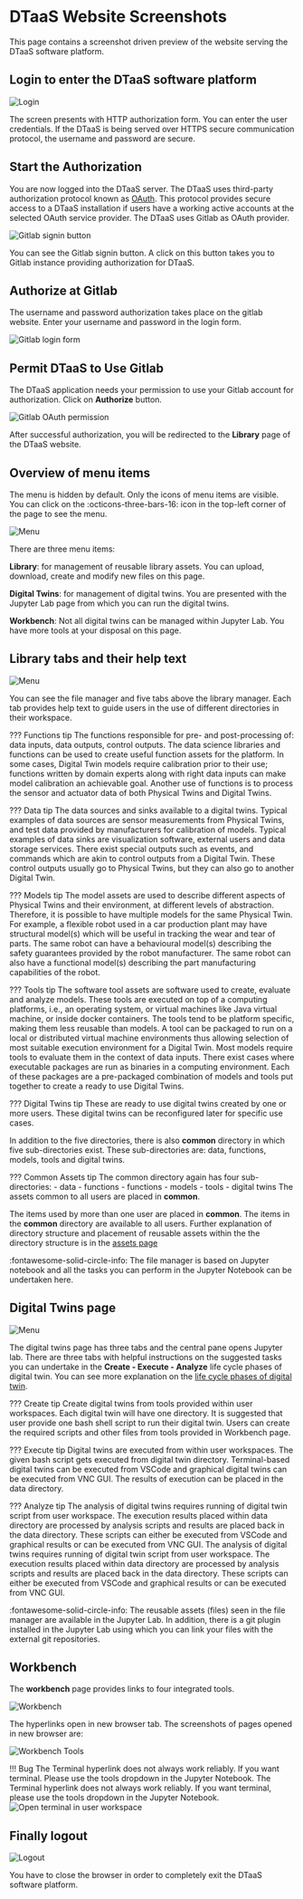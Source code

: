 # DTaaS Website Screenshots

This page contains a screenshot driven preview of the website serving
the DTaaS software platform.

## Login to enter the DTaaS software platform

![Login](login.png)

The screen presents with HTTP authorization form. You can enter the user
credentials. If the DTaaS is being served over HTTPS secure communication
protocol, the username and password are secure.

## Start the Authorization

You are now logged into the DTaaS server. The DTaaS uses third-party authorization
protocol known as
[OAuth](https://auth0.com/docs/get-started/authorization-and-authorization-flow/authorization-code-flow-with-proof-key-for-code-exchange-pkce).
This protocol provides secure access to a DTaaS
installation if users have a working active accounts at the selected OAuth
service provider. The DTaaS uses Gitlab as OAuth provider.

![Gitlab signin button](gitlab-sso-1.png)

You can see the Gitlab signin button. A click on this button takes you to
Gitlab instance providing authorization for DTaaS.

## Authorize at Gitlab

The username and password authorization takes place on the gitlab website.
Enter your username and password in the login form.

![Gitlab login form](gitlab-sso-2.png)

## Permit DTaaS to Use Gitlab

The DTaaS application needs your permission to use your Gitlab account for
authorization. Click on **Authorize** button.

![Gitlab OAuth permission](gitlab-sso-3.png)

After successful authorization, you will be redirected to the **Library**
page of the DTaaS website.

## Overview of menu items

The menu is hidden by default. Only the icons of menu items are visible.
You can click on the :octicons-three-bars-16: icon in the top-left corner
of the page to see the menu.

![Menu](menu.png)

There are three menu items:

**Library**: for management of reusable library assets. You can upload,
download, create and modify new files on this page.

**Digital Twins**: for management of digital twins. You are presented with
the Jupyter Lab page from which you can run the digital twins.

**Workbench**: Not all digital twins can be managed within Jupyter Lab.
You have more tools at your disposal on this page.

## Library tabs and their help text

![Menu](library.png)

You can see the file manager and five tabs above the library manager. Each tab
provides help text to guide users in the use of different directories
in their workspace.

??? Functions tip
    The functions responsible for pre- and post-processing of: data inputs,
    data outputs, control outputs. The data science libraries and functions
    can be used to create useful function assets for the platform.
    In some cases, Digital Twin models require calibration prior to their use;
    functions written by domain experts along with right data inputs can make
    model calibration an achievable goal. Another use of functions is to process
    the sensor and actuator data of both Physical Twins and Digital Twins.

??? Data tip
    The data sources and sinks available to a digital twins. Typical examples
    of data sources are sensor measurements from  Physical Twins, and
    test data provided by manufacturers for calibration of models.
    Typical examples of data sinks are visualization software, external users
    and data storage services. There exist special outputs
    such as events, and
    commands which are akin to control outputs from a Digital Twin.
    These control outputs usually go to Physical Twins, but they can also
    go to another Digital Twin.

??? Models tip
    The model assets are used to describe different aspects of Physical Twins
    and their environment, at different levels of abstraction. Therefore,
    it is possible to have multiple models for the same Physical Twin.
    For example, a flexible robot used in a car production plant may have
    structural model(s) which will be useful in tracking
    the wear and tear
    of parts. The same robot can have a behavioural model(s) describing
    the safety guarantees provided by the robot manufacturer. The same robot
    can also have a functional model(s) describing the part manufacturing
    capabilities of the robot.

??? Tools tip
    The software tool assets are software used to create, evaluate and
    analyze models. These tools are executed on top of a computing
    platforms, i.e., an operating system, or virtual machines like
    Java virtual machine, or inside docker containers. The tools tend
    to be platform specific, making them less reusable than models.
    A tool can be packaged to run on a local or distributed virtual machine
    environments thus allowing selection of most suitable execution
    environment for a Digital Twin.
    Most models require tools to evaluate them in the context of data inputs.
    There exist cases where executable packages are run as binaries in
    a computing environment. Each of these packages are a pre-packaged
    combination of models and tools put together to create a ready to
    use Digital Twins.

??? Digital Twins tip
    These are ready to use digital twins created by one or more users.
    These digital twins can be reconfigured later for specific use cases.

In addition to the five directories, there is also **common** directory
in which five sub-directories exist. These sub-directories are:
data, functions, models, tools and digital twins.

??? Common Assets tip
    The common directory again has four sub-directories:
    - data
    - functions
    - functions
    - models
    - tools
    - digital twins
    The assets common to all users are placed in **common**.

The items used by more than one user are placed in **common**. The items in
the **common** directory are available to all users. Further explanation of
directory structure and placement of reusable assets within the the directory
structure is in the [assets page](../servers/lib/assets.md#file-system-structure)

:fontawesome-solid-circle-info: The file manager is based on Jupyter notebook
and all the tasks you can perform in the Jupyter Notebook can be
undertaken here.

## Digital Twins page

![Menu](digital_twins.png)

The digital twins page has three tabs and the central pane opens Jupyter lab.
There are three tabs with helpful instructions on the suggested tasks you can
undertake in the **Create - Execute - Analyze** life cycle phases of
digital twin. You can see more explanation on
the [life cycle phases of digital twin](../digital-twins/lifecycle.md).

??? Create tip
    Create digital twins from tools provided within user workspaces.
    Each digital twin will have one directory. It is suggested that user
    provide one bash shell script to run their digital twin. Users can
    create the required scripts and other files from tools provided in
    Workbench page.

??? Execute tip
    Digital twins are executed from within user workspaces. The given
    bash script gets executed from digital twin directory. Terminal-based
    digital twins can be executed from VSCode and graphical digital twins
    can be executed from VNC GUI. The results of execution can be placed
    in the data directory.

??? Analyze tip
    The analysis of digital twins requires running
    of digital twin script from user workspace.
    The execution results placed within data directory
    are processed by analysis scripts and results are placed
    back in the data directory. These scripts can either be
    executed from VSCode and graphical results or can be
    executed from VNC GUI.
    The analysis of digital twins requires running of digital twin script
    from user workspace. The execution results placed within data directory
    are processed by analysis scripts and results are placed back in
    the data directory. These scripts can either be executed from VSCode
    and graphical results or can be executed from VNC GUI.

:fontawesome-solid-circle-info: The reusable assets (files) seen in
the file manager are available in the Jupyter Lab. In addition, there is
a git plugin installed in the Jupyter Lab using which you can link your
files with the external git repositories.

## Workbench

The **workbench** page provides links to four integrated tools.

![Workbench](workbench.png)

The hyperlinks open in new browser tab. The screenshots of pages opened
in new browser are:

![Workbench Tools](workbench_tools.png)

!!! Bug
    The Terminal hyperlink does not always work reliably.
    If you want terminal. Please use the tools dropdown
    in the Jupyter Notebook.
    The Terminal hyperlink does not always work reliably. If you want
    terminal, please use the tools dropdown in the Jupyter Notebook.
    ![Open terminal in user workspace](../../admin/guides/open_terminal_in_workspace.gif)

## Finally logout

![Logout](logout.png)

You have to close the browser in order to completely exit
the DTaaS software platform.

